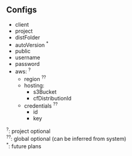 ## Configs

- client
- project
- distFolder
- autoVersion <sup>\*</sup>
- public
- username
- password
- aws: <sup>?</sup>
  - region <sup>??</sup>
  - hosting:
    - s3Bucket
    - cfDistributionId
  - credentials <sup>??</sup>
    - id
    - key

<sup>?</sup>: project optional  
<sup>??</sup>: global optional (can be inferred from system)  
<sup>\*</sup>: future plans
